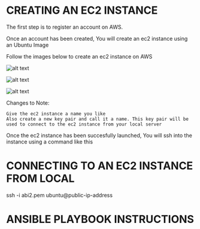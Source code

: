 # CREATING AN EC2 INSTANCE
The first step is to register an account on AWS. 

Once an account has been created, You will create an ec2 instance using an Ubuntu Image


Follow the images below to create an ec2 instance on AWS

![alt text](<Screenshot 2024-02-27 at 9.35.11 AM.png>) 


![alt text](<Screenshot 2024-02-27 at 9.35.47 AM.png>)


![alt text](<Screenshot 2024-02-27 at 9.35.58 AM.png>)



Changes to Note: 
```
Give the ec2 instance a name you like
Also create a new key pair and call it a name. This key pair will be used to connect to the ec2 instance from your local server
```

Once the ec2 instance has been succesfully launched, You will ssh into the instance using a command like this

# CONNECTING TO AN EC2 INSTANCE FROM LOCAL
ssh -i abi2.pem ubuntu@public-ip-address


# ANSIBLE PLAYBOOK INSTRUCTIONS